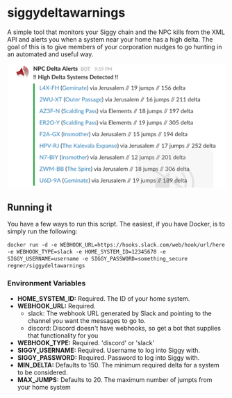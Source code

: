 # siggydeltawarnings
A simple tool that monitors your Siggy chain and the NPC kills from the XML API and alerts you when a system near your home has a high delta. The goal of this is to give members of your corporation nudges to go hunting in an automated and useful way.

![Screenshot of the Slack message](screenshot.png?raw=true)

## Running it
You have a few ways to run this script. The easiest, if you have Docker, is to simply run the following:

    docker run -d -e WEBHOOK_URL=https://hooks.slack.com/web/hook/url/here -e WEBHOOK_TYPE=slack -e HOME_SYSTEM_ID=12345678 -e SIGGY_USERNAME=username -e SIGGY_PASSWORD=something_secure regner/siggydeltawarnings

### Environment Variables
* **HOME_SYSTEM_ID:** Required. The ID of your home system.
* **WEBHOOK_URL:** Required. 
    - slack: The webhook URL generated by Slack and pointing to the channel you want the messages to go to.
    - discord: Discord doesn't have webhooks, so get a bot that supplies that functionality for you
* **WEBHOOK_TYPE:** Required. 'discord' or 'slack'
* **SIGGY_USERNAME:** Required. Username to log into Siggy with.
* **SIGGY_PASSWORD:** Required. Password to log into Siggy with.
* **MIN_DELTA:** Defaults to 150. The minimum required delta for a system to be considered.
* **MAX_JUMPS:** Defaults to 20. The maximum number of jumpts from your home system